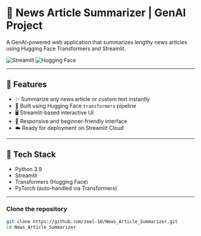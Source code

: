 # 📰 News Article Summarizer | GenAI Project

A GenAI-powered web application that summarizes lengthy news articles using Hugging Face Transformers and Streamlit.

![Streamlit](https://img.shields.io/badge/Built%20with-Streamlit-red?style=flat-square&logo=streamlit)
![Hugging Face](https://img.shields.io/badge/Powered%20by-HuggingFace-yellow?style=flat-square&logo=hugging-face)


---

## 🚀 Features

- ✨ Summarize any news article or custom text instantly
- 🤖 Built using Hugging Face `transformers` pipeline
- 🖥️ Streamlit-based interactive UI
- 📱 Responsive and beginner-friendly interface
- ☁️ Ready for deployment on Streamlit Cloud

---

## 🧰 Tech Stack

- Python 3.9
- Streamlit
- Transformers (Hugging Face)
- PyTorch (auto-handled via Transformers)

---


### Clone the repository

```bash
git clone https://github.com/zeel-16/News_Article_Summarizer.git
cd News_Article_Summarizer


